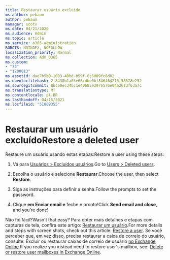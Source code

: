 ```yaml
---
title: Restaurar usuário excluído
ms.author: pebaum
author: pebaum
manager: scotv
ms.date: 04/21/2020
ms.audience: Admin
ms.topic: article
ms.service: o365-administration
ROBOTS: NOINDEX, NOFOLLOW
localization_priority: Normal
ms.collection: Adm_O365
ms.custom:
- "73"
- "1200013"
ms.assetid: dae7b5b0-1003-40bd-b59f-8c5009fc8d82
ms.openlocfilehash: 2f8430b1a03e66cdbe0bf846464218f58578e252
ms.sourcegitcommit: 8bc60ec34bc1e40685e3976576e04a2623f63a7c
ms.translationtype: MT
ms.contentlocale: pt-BR
ms.lasthandoff: 04/15/2021
ms.locfileid: "51809355"
---
```

# <a name="restore-a-deleted-user"></a><span data-ttu-id="193a5-102">Restaurar um usuário excluído</span><span class="sxs-lookup"><span data-stu-id="193a5-102">Restore a deleted user</span></span>

<span data-ttu-id="193a5-103">Restaure um usuário usando estas etapas:</span><span class="sxs-lookup"><span data-stu-id="193a5-103">Restore a user using these steps:</span></span>
  
1. <span data-ttu-id="193a5-104">Vá para [Usuários \> Excluídos usuários](https://admin.microsoft.com/adminportal/home#/deletedusers).</span><span class="sxs-lookup"><span data-stu-id="193a5-104">Go to [Users \> Deleted users](https://admin.microsoft.com/adminportal/home#/deletedusers).</span></span>

2. <span data-ttu-id="193a5-105">Escolha o usuário e selecione **Restaurar**.</span><span class="sxs-lookup"><span data-stu-id="193a5-105">Choose the user, then select **Restore**.</span></span>

3. <span data-ttu-id="193a5-106">Siga as instruções para definir a senha.</span><span class="sxs-lookup"><span data-stu-id="193a5-106">Follow the prompts to set the password.</span></span>

4. <span data-ttu-id="193a5-107">Clique **em Enviar email e** feche e pronto!</span><span class="sxs-lookup"><span data-stu-id="193a5-107">Click **Send email and close**, and you're done!</span></span>

<span data-ttu-id="193a5-108">Não foi fácil?</span><span class="sxs-lookup"><span data-stu-id="193a5-108">Wasn't that easy?</span></span> <span data-ttu-id="193a5-109">Para obter mais detalhes e etapas com capturas de tela, confira este artigo: [Restaurar um usuário](https://docs.microsoft.com/microsoft-365/admin/add-users/restore-user).</span><span class="sxs-lookup"><span data-stu-id="193a5-109">For more details and steps with screen shots, check out this article: [Restore a user](https://docs.microsoft.com/microsoft-365/admin/add-users/restore-user).</span></span> <span data-ttu-id="193a5-110">Se você perceber que, em vez disso, precisa restaurar a caixa de correio do usuário, consulte: Excluir ou restaurar caixas de correio de usuário [no Exchange Online](https://docs.microsoft.com/exchange/recipients-in-exchange-online/delete-or-restore-mailboxes).</span><span class="sxs-lookup"><span data-stu-id="193a5-110">If you realize you instead need to restore user's mailbox, see: [Delete or restore user mailboxes in Exchange Online](https://docs.microsoft.com/exchange/recipients-in-exchange-online/delete-or-restore-mailboxes).</span></span>